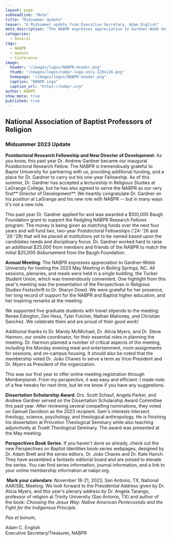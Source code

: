 ```yaml
---
layout: page
subheadline: "Note"
title: "Midsummer Update"
teaser: "A Midsummer update from Executive Secretary, Adam English"
meta_description: "The NABPR expresses appreciation to Gardner-Webb University for hosting the 2023 May Meeting in Boiling Springs, NC. All sessions, plenaries, and meals were held in a single building, the Tucker Student Union, which was tremendously convenient. One highlight from this year's meeting was the presentation of the Perspectives in Religious Studies Festschrift to Dr. Sharyn Dowd. We were grateful for her presence, her long record of support for the NABPR and Baptist higher education, and her inspiring remarks at the meeting."
categories:
  - General
tags:
  - NABPR
  - Update
  - Conference
image:
  header: "/images/logos/NABPR-header.png"
  thumb: "/images/logos/nabpr-logo-only-128x128.png"
  homepage: "/images/logos/NABPR-header.png"
  caption: "NABPR Logo"
  caption_url: "https://nabpr.org"
author: NABPR
show_meta: true
published: true
---
```

## National Association of Baptist Professors of Religion
### Midsummer 2023 Update

**Postdoctoral Research Fellowship and New Director of Development**: As you know, this past year Dr. Andrew Gardner became our inaugural Postdoctoral Research Fellow. The NABPR is tremendously grateful to Baylor University for partnering with us, providing additional funding, and a place for Dr. Gardner to carry out his one-year Fellowship. As of this summer, Dr. Gardner has accepted a lectureship in Religious Studies at LaGrange College, but he has also agreed to serve the NABPR as our very first** Director of Development**. We heartily congratulate Dr. Gardner on his position at LaGrange and his new role with NABPR -- but in many ways it's not a new role.

This past year Dr. Gardner applied for and was awarded a $100,000 Baugh Foundation grant to support the fledgling NABPR Research Fellows program. The money is being given as matching funds over the next four years and will fund two, two-year Postdoctoral Fellowships ('24-'26 and '26-'28) that will be placed at institutions yet to be named based upon the candidates needs and disciplinary focus. Dr. Gardner worked hard to raise an additional $25,000 from members and friends of the NABPR to match the initial $25,000 disbursement from the Baugh Foundation.

**Annual Meeting**: The NABPR expresses appreciation to Gardner-Webb University for hosting the 2023 May Meeting in Boiling Springs, NC. All sessions, plenaries, and meals were held in a single building, the Tucker Student Union, which was tremendously convenient. One highlight from this year's meeting was the presentation of the Perspectives in Religious Studies Festschrift to Dr. Sharyn Dowd. We were grateful for her presence, her long record of support for the NABPR and Baptist higher education, and her inspiring remarks at the meeting.

We supported five graduate students with travel stipends to the meeting: Renee Edington, Zen Hess, Tyler Fulcher, Nathan Mahoney, and Christian Sanchez. We celebrate them and are proud of their good work!

Additional thanks to Dr. Mandy McMichael, Dr. Alicia Myers, and Dr. Steve Harmon, our onsite coordinator, for their essential roles in planning the meeting. Dr. Harmon planned a number of critical aspects of the meeting, including the Monday evening meal and entertainment, room assignments for sessions, and on-campus housing. It should also be noted that the membership voted Dr. João Chaves to serve a term as Vice-President and Dr. Myers as President of the organization.

This was our first year to offer online meeting registration through Memberplanet. From my perspective, it was easy and efficient. I made note of a few tweaks for next time, but let me know if you have any suggestions.

**Dissertation Scholarship Award**: Drs. Scott Schauf, Angela Parker, and Andrew Gardner served on the Dissertation Scholarship Award Committee this past year. After reviewing several compelling nominations, they voted on Samuel Davidson as the 2023 recipient. Sam's interests intersect theology, science, psychology, and theological anthropology. He is finishing his dissertation at Princeton Theological Seminary while also teaching adjunctively at Truett Theological Seminary. The award was presented at the May meeting.

**Perspectives Book Series**: If you haven't done so already, check out the new Perspectives on Baptist Identities book-series webpages, designed by Dr. Adam Brett and the series editors, Dr. João Chaves and Dr. Kate Hanch. They have assembled a fantastic editorial board and are poised to elevate the series. You can find series information, journal information, and a link to your online membership information at nabpr.org.

 **Mark your calendars**: November 18-21, 2023, San Antonio, TX, National AAR/SBL Meeting. We look forward to the Presidential Address given by Dr. Alicia Myers, and this year's plenary address by Dr. Angela Tarango, professor of religion at Trinity University (San Antonio, TX) and author of the book: *Choosing the Jesus Way: Native American Pentecostals and the Fight for the Indigenous Principle.*

*Pax et bonum*,

Adam C. English\
Executive Secretary/Treasurer, NABPR